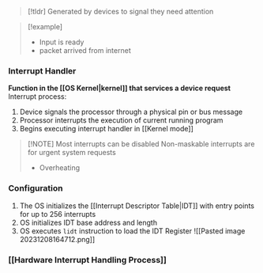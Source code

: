 > [!tldr] Generated by devices to signal they need attention
>

> [!example] 
> * Input is ready
> * packet arrived from internet
### Interrupt Handler
**Function in the [[OS Kernel|kernel]] that services a device request**
Interrupt process:
1. Device signals the processor through a physical pin or bus message
2. Processor interrupts the execution of current running program
3. Begins executing interrupt handler in [[Kernel mode]]

> [!NOTE] Most interrupts can be disabled
> Non-maskable interrupts are for urgent system requests
> * Overheating
### Configuration
1. The OS initializes the [[Interrupt Descriptor Table|IDT]] with entry points for up to 256 interrupts
2. OS initializes IDT base address and length
3. OS executes `lidt` instruction to load the IDT Register
![[Pasted image 20231208164712.png]]
### [[Hardware Interrupt Handling Process]]